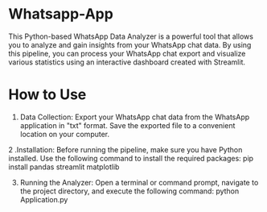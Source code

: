 # Whatsapp-App
This Python-based WhatsApp Data Analyzer is a powerful tool that allows you to analyze and gain insights from your WhatsApp chat data. 
By using this pipeline, you can process your WhatsApp chat export and visualize various statistics using an interactive dashboard created with Streamlit.

# How to Use
1. Data Collection: Export your WhatsApp chat data from the WhatsApp application in "txt" format. Save the exported file to a convenient location on your computer.

2 .Installation: Before running the pipeline, make sure you have Python installed. Use the following command to install the required packages:
pip install pandas streamlit matplotlib

3. Running the Analyzer: Open a terminal or command prompt, navigate to the project directory, and execute the following command:
   python Application.py
